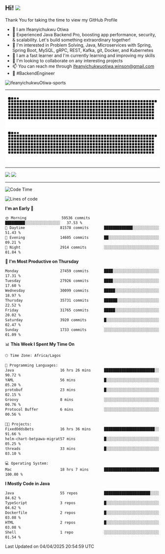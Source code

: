 <!-- BLOG-POST-LIST:START --><!-- BLOG-POST-LIST:END -->

## Hi! <img src="https://media.giphy.com/media/hvRJCLFzcasrR4ia7z/giphy.gif" width="4%"> 

Thank You for taking the time to view my GitHub Profile

- 👋 I am Ifeanyichukwu Otiwa
- 🚀 Experienced Java Backend Pro, boosting app performance, security, & scalability. Let's build something extraordinary together!
- 👀 I'm interested in Problem Solving, Java, Microservices with Spring, Spring Boot, MySQL, gRPC, REST, Kafka, git, Docker, and Kubernetes
- 🌱 I am a fast learner and I'm currently learning and improving my skills
- 💞️ I'm looking to collaborate on any interesting projects
- 📫 You can reach me through ifeanyichukwuotiwa.winson@gmail.com
- 🚀 #BackendEngineer

<p align="left" marginTop="10px"> <img src="https://komarev.com/ghpvc/?username=ifeanyichukwuOtiwa-sports&label=Profile%20views&color=0e75b6&style=for-the-badge" alt="ifeanyichukwuOtiwa-sports" /> </p>

***

<!--🐍📈SNAKEGRAPH / 🌐WEBSITE: https://github.com/Platane/snk -->
![github contribution grid snake animation](https://raw.githubusercontent.com/ifeanyichukwuOtiwa-sports/ifeanyichukwuOtiwa-sports/output/github-contribution-grid-snake-dark.svg#gh-dark-mode-only)![github contribution grid snake animation](https://raw.githubusercontent.com/ifeanyichukwuOtiwa-sports/ifeanyichukwuOtiwa-sports/output/github-contribution-grid-snake.svg#gh-light-mode-only)

***

<p float="left">
  <img float="left" src="https://github-readme-stats.vercel.app/api?username=ifeanyichukwuOtiwa-sports&count_private=true&include_all_commits=true&theme=react&show_icons=true" />
  <img float="right" src="https://github-readme-stats.vercel.app/api/top-langs/?username=ifeanyichukwuOtiwa-sports&layout=compact&show_icons=true&theme=react" /> 
</p>

***



<!--START_SECTION:waka-->
![Code Time](http://img.shields.io/badge/Code%20Time-3%2C598%20hrs%2058%20mins-blue)

![Lines of code](https://img.shields.io/badge/From%20Hello%20World%20I%27ve%20Written-44.6%20million%20lines%20of%20code-blue)

**I'm an Early 🐤** 

```text
🌞 Morning                59536 commits       █████████░░░░░░░░░░░░░░░░   37.53 % 
🌆 Daytime                81578 commits       █████████████░░░░░░░░░░░░   51.43 % 
🌃 Evening                14605 commits       ██░░░░░░░░░░░░░░░░░░░░░░░   09.21 % 
🌙 Night                  2914 commits        ░░░░░░░░░░░░░░░░░░░░░░░░░   01.84 % 
```
📅 **I'm Most Productive on Thursday** 

```text
Monday                   27459 commits       ████░░░░░░░░░░░░░░░░░░░░░   17.31 % 
Tuesday                  27926 commits       ████░░░░░░░░░░░░░░░░░░░░░   17.60 % 
Wednesday                30099 commits       █████░░░░░░░░░░░░░░░░░░░░   18.97 % 
Thursday                 35731 commits       ██████░░░░░░░░░░░░░░░░░░░   22.52 % 
Friday                   31765 commits       █████░░░░░░░░░░░░░░░░░░░░   20.02 % 
Saturday                 3920 commits        █░░░░░░░░░░░░░░░░░░░░░░░░   02.47 % 
Sunday                   1733 commits        ░░░░░░░░░░░░░░░░░░░░░░░░░   01.09 % 
```


📊 **This Week I Spent My Time On** 

```text
🕑︎ Time Zone: Africa/Lagos

💬 Programming Languages: 
Java                     16 hrs 26 mins      ███████████████████████░░   90.72 % 
YAML                     56 mins             █░░░░░░░░░░░░░░░░░░░░░░░░   05.20 % 
protobuf                 23 mins             █░░░░░░░░░░░░░░░░░░░░░░░░   02.15 % 
Groovy                   8 mins              ░░░░░░░░░░░░░░░░░░░░░░░░░   00.76 % 
Protocol Buffer          6 mins              ░░░░░░░░░░░░░░░░░░░░░░░░░   00.56 % 

🐱‍💻 Projects: 
FixedOddsBets            16 hrs 36 mins      ███████████████████████░░   91.66 % 
helm-chart-betpawa-migrat57 mins             █░░░░░░░░░░░░░░░░░░░░░░░░   05.25 % 
threads                  33 mins             █░░░░░░░░░░░░░░░░░░░░░░░░   03.10 % 

💻 Operating System: 
Mac                      18 hrs 7 mins       █████████████████████████   100.00 % 
```

**I Mostly Code in Java** 

```text
Java                     55 repos            █████████████████████░░░░   84.62 % 
TypeScript               3 repos             █░░░░░░░░░░░░░░░░░░░░░░░░   04.62 % 
Dockerfile               2 repos             █░░░░░░░░░░░░░░░░░░░░░░░░   03.08 % 
HTML                     2 repos             █░░░░░░░░░░░░░░░░░░░░░░░░   03.08 % 
Shell                    1 repo              ░░░░░░░░░░░░░░░░░░░░░░░░░   01.54 % 
```




 Last Updated on 04/04/2025 20:54:59 UTC
<!--END_SECTION:waka-->

<!--
<p align="center">
![trophy](https://github-profile-trophy.vercel.app/?username=ifeanyichukwuOtiwa-sports&theme=onedark) (https://github.com/ryo-ma/github-profile-trophy)
</p>
-->

<!---
ifeanyi-otiwa/ifeanyi-otiwa is a ✨ special ✨ repository because its `README.md` (this file) appears on your GitHub profile.
You can click the Preview link to take a look at your changes.
--->
